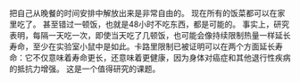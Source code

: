 把自己从晚餐的时间安排中解放出来是非常自由的。
现在所有的饭菜都可以在家里吃了。
甚至错过一顿饭，也就是48小时不吃东西，都是可能的。
事实上，研究表明，每隔一天吃一次，即使当天吃了几顿饭，也可能会像持续限制热量一样延长寿命，至少在实验室小鼠中是如此。卡路里限制已被证明可以在两个方面延长寿命：它不仅意味着寿命更长，还意味着更健康，因为身体对癌症和其他退行性疾病的抵抗力增强。
这是一个值得研究的课题。